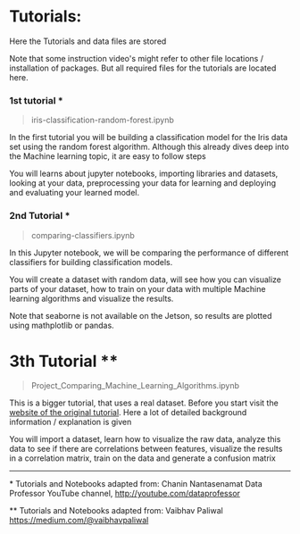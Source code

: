 # Tutorials:
Here the Tutorials and data files are stored

Note that some instruction video's might refer to other file locations / installation of packages. But all required files for the tutorials are located here.


### 1st tutorial *   
> iris-classification-random-forest.ipynb

In the first tutorial you will be building a classification model for the Iris data set using the random forest algorithm. Although this already dives deep into the Machine learning topic, it are easy to follow steps

You will learns about jupyter notebooks, importing libraries and datasets, looking at your data, preprocessing your data for learning and deploying and evaluating your learned model.

### 2nd Tutorial *

> comparing-classifiers.ipynb

In this Jupyter notebook, we will be comparing the performance of different classifiers for building classification models.

You will create a dataset with random data, will see how you can visualize parts of your dataset, how to train on your data with multiple Machine learning algorithms and visualize the results.

Note that seaborne is not available on the Jetson, so results are plotted using mathplotlib or pandas.


# 3th Tutorial **

> Project_Comparing_Machine_Learning_Algorithms.ipynb

This is a bigger tutorial, that uses a real dataset. Before you start visit the [website of the original tutorial](https://medium.com/@vaibhavpaliwal/comparing-machine-learning-algorithms-on-a-single-dataset-classification-46ffc5d3f278).
Here a lot of detailed background information / explanation is given

You will import a dataset, learn how to visualize the raw data, analyze this data to see if there are correlations between features, visualize the results in a correlation matrix, train on the data and generate a confusion matrix





---------------------
\* Tutorials and Notebooks adapted from: Chanin Nantasenamat
Data Professor YouTube channel, http://youtube.com/dataprofessor

\** Tutorials and Notebooks adapted from: Vaibhav Paliwal
https://medium.com/@vaibhavpaliwal
